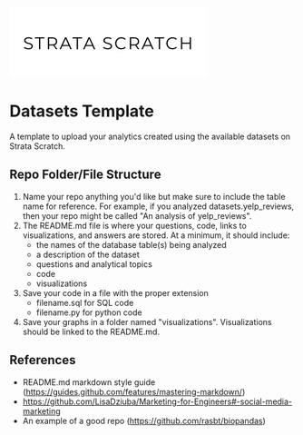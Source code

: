 ![strata scratch](visualizations/stratascratch.jpg) 
# Datasets Template
A template to upload your analytics created using the available datasets on Strata Scratch.

## Repo Folder/File Structure
1. Name your repo anything you'd like but make sure to include the table name for reference. For example, if you analyzed datasets.yelp_reviews, then your repo might be called "An analysis of yelp_reviews".
2. The README.md file is where your questions, code, links to visualizations, and answers are stored. At a minimum, it should include:
    * the names of the database table(s) being analyzed
    * a description of the dataset
    * questions and analytical topics
    * code
    * visualizations
3. Save your code in a file with the proper extension
   * filename.sql for SQL code
   * filename.py for python code
4. Save your graphs in a folder named "visualizations". Visualizations should be linked to the README.md.
  
## References
- README.md markdown style guide (https://guides.github.com/features/mastering-markdown/)
- https://github.com/LisaDziuba/Marketing-for-Engineers#-social-media-marketing
- An example of a good repo (https://github.com/rasbt/biopandas)
